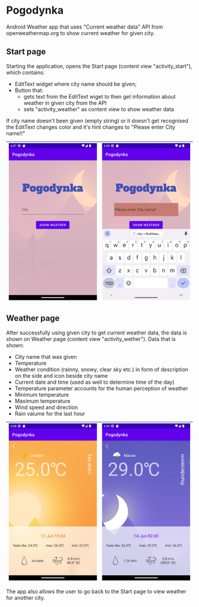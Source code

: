 # Pogodynka
 
Android Weather app that uses "Current weather data" API from openweathermap.org to show current weather for given city.

## Start page
Starting the application, opens the Start page (content view "activity_start"), which contains:
- EditText widget where city name should be given;
- Button that:
  - gets text from the EditText wiget to then get information about weather in given city from the API
  - sets "activity_weather" as content view to show weather data

If city name doesn't been given (empty string) or it doesn't get recognised the EditText changes color and it's hint changes to "Please enter City name!!"

![Start page](screenshots/Start.png) | ![error](screenshots/emptystring.png)
:-------------------------:|:-------------------------:

## Weather page
After successfully using given city to get current weather data, the data is shown on Weather page (content view "activity_wether"). 
Data that is shown:
- City name that was given
- Temperature
- Weather condition (rainny, snowy, clear sky etc.) in form of description on the side and icon beside city name
- Current date and time (used as well to determine time of the day)
- Temperature parameter accounts for the human perception of weather
- Minimum temperature
- Maximum temperature
- Wind speed and direction
- Rain valume for the last hour

![Weather page- day in location](screenshots/London.png) |  ![Wether page -night in location](screenshots/Rain.png)
:-------------------------:|:-------------------------:


The app also allows the user to go back to the Start page to view weather for another city.
